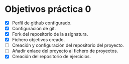 Objetivos práctica 0
============================

- [x] Perfil de github configurado.
- [x] Configuración de git.
- [x] Fork del repositorio de la asignatura.
- [x] Fichero objetivos creado.
- [ ] Creación y configuración del repositorio del proyecto.
- [ ] Añadir enlace del proyecto al fichero de proyectos.
- [x] Creación del repositorio de ejercicios.

